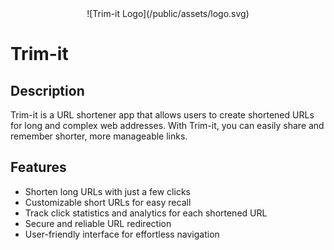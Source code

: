 <div style="text-align: center;">
  ![Trim-it Logo](/public/assets/logo.svg)
</div>

# Trim-it

## Description

Trim-it is a URL shortener app that allows users to create shortened URLs for long and complex web addresses. With Trim-it, you can easily share and remember shorter, more manageable links.

## Features

- Shorten long URLs with just a few clicks
- Customizable short URLs for easy recall
- Track click statistics and analytics for each shortened URL
- Secure and reliable URL redirection
- User-friendly interface for effortless navigation